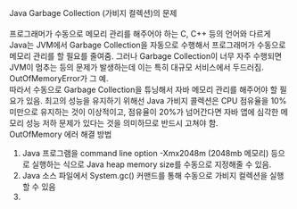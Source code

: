 Java Garbage Collection (가비지 컬렉션)의 문제
<br>
<br>
프로그래머가 수동으로 메모리 관리를 해주어야 하는 C, C++ 등의 언어와 다르게 Java는 JVM에서 Garbage Collection을 자동으로 수행해서 프로그래머가 수동으로 메모리 관리를 할 필요를 줄여줌. 그러나 Garbage Collection이 너무 자주 수행되면 JVM이 멈추는 등의 문제가 발생하는데 이는 특히 대규모 서비스에서 두드러짐. OutOfMemoryError가 그 예.
<br>
따라서 수동으로 Garbage Collection을 튜닝해서 자바 메모리 관리를 해주어야 할 필요가 있음. 최고의 성능을 유지하기 위해선 Java 가비지 콜렉션은 CPU 점유율을 10% 미만으로 유지하는 것이 이상적이고, 점유율이 20%가 넘어간다면 자바 앱에 심각한 메모리 성능 저하 문제가 있다는 것을 의미하므로 반드시 고쳐야 함.
<br>
OutOfMemory 에러 해결 방법
1. Java 프로그램을 command line option -Xmx2048m (2048mb 메모리) 등으로 실행하는 식으로 Java heap memory size를 수동으로 지정해줄 수 있음.
2. Java 소스 파일에서 System.gc() 커맨드를 통해 수동으로 가비지 컬렉션을 실행할 수 있음
3. 
